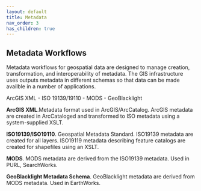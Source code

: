 ```yaml
---
layout: default
title: Metadata
nav_order: 3
has_children: true
---
```

## Metadata Workflows

Metadata workflows for geospatial data are designed to manage creation, transformation, and interoperability of metadata. The GIS infrastructure uses outputs metadata in different schemas so that data can be made availble in a number of applications.

ArcGIS XML - ISO 19139/19110 - MODS - GeoBlacklight

**ArcGIS XML**.Metadata format used in ArcGIS/ArcCatalog. ArcGIS metadata are created in ArcCataloged and transformed to ISO metadata using a system-supplied XSLT.

**ISO19139/ISO19110**. Geospatial Metadata Standard. ISO19139 metadata are created for all layers. ISO19119 metadata describing feature catalogs are created for shapefiles using an XSLT.

**MODS**. MODS metadata are derived from the ISO19139 metadata. Used in PURL, SearchWorks.

**GeoBlacklight Metadata Schema**. GeoBlacklight metadata are derived from MODS metadata. Used in EarthWorks.

